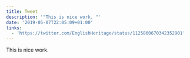 ```yaml
---
title: Tweet
description: '"This is nice work. "'
date: '2019-05-07T22:05:09+01:00'
links:
  - 'https://twitter.com/EnglishHeritage/status/1125860670342352901'
---
```

This is nice work. 

